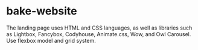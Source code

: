 # bake-website
The landing page uses HTML and CSS languages, as well as libraries such as Lightbox, Fancybox, Codyhouse, Animate.css, Wow, and Owl Carousel. Use flexbox model and grid system.
